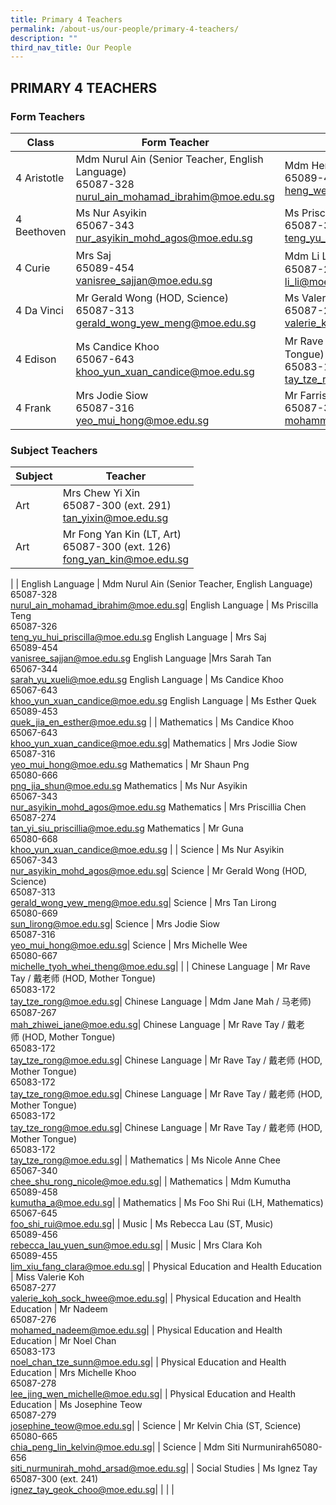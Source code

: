 ```yaml
---
title: Primary 4 Teachers
permalink: /about-us/our-people/primary-4-teachers/
description: ""
third_nav_title: Our People
---
```

## PRIMARY 4 TEACHERS

### Form Teachers

| Class | Form Teacher | Form Teacher |
|---|---|---|
| 4 Aristotle | Mdm Nurul Ain (Senior Teacher, English Language)<br>65087-328<br>[nurul\_ain\_mohamad\_ibrahim@moe.edu.sg](mailto:nurul\_ain\_mohamad\_ibrahim@moe.edu.sg)| Mdm Heng Wei Shan<br>65089-450<br>[heng\_wei\_shan\_a@moe.edu.sg](mailto:heng\_wei\_shan\_a@moe.edu.sg)|
| 4 Beethoven |Ms Nur Asyikin<br>65067-343<br>[nur\_asyikin\_mohd\_agos@moe.edu.sg](mailto:nur\_asyikin\_mohd\_agos@moe.edu.sg)| Ms Priscilla Teng<br>65087-326<br>[teng\_yu\_hui\_priscilla@moe.edu.sg](mailto:teng\_yu\_hui\_priscilla@moe.edu.sg)|
| 4 Curie | Mrs Saj<br>65089-454<br>[vanisree\_sajjan@moe.edu.sg](mailto:vanisree\_sajjan@moe.edu.sg)| Mdm Li Li / 李老师<br>65087-263<br>[li\_li@moe.edu.sg](mailto:li\_li@moe.edu.sg)|
| 4 Da Vinci | Mr Gerald Wong (HOD, Science)<br>65087-313<br>[gerald\_wong\_yew\_meng@moe.edu.sg](mailto:gerald\_wong\_yew\_meng@moe.edu.sg)| Ms Valerie Koh<br>65087-277<br>[valerie\_koh\_sock\_hwee@moe.edu.sg](mailto:valerie\_koh\_sock\_hwee@moe.edu.sg)|
| 4 Edison |Ms Candice Khoo<br>65067-643<br>[khoo\_yun\_xuan\_candice@moe.edu.sg](mailto:khoo\_yun\_xuan\_candice@moe.edu.sg)| Mr Rave Tay / 戴老师 (HOD, Mother Tongue)<br>65083-172<br>[tay\_tze\_rong@moe.edu.sg](mailto:tay\_tze\_rong@moe.edu.sg)|
| 4 Frank | Mrs Jodie Siow<br>65087-316<br>[yeo\_mui\_hong@moe.edu.sg](mailto:yeo\_mui\_hong@moe.edu.sg)|Mr Farris<br>65087-317<br>[mohammad\_farris\_salleh@moe.edu.sg](mailto:mohammad\_farris\_salleh@moe.edu.sg)|


### Subject Teachers

| Subject | Teacher |
|---|---|
| Art | Mrs Chew Yi Xin<br>65087-300 (ext. 291)<br>[tan_yixin@moe.edu.sg](mailto:tan_yixin@moe.edu.sg)|
| Art  | Mr Fong Yan Kin (LT, Art)<br>65087-300 (ext. 126)<br>[fong_yan_kin@moe.edu.sg](mailto:fong_yan_kin@moe.edu.sg)|
| 
| English Language | Mdm Nurul Ain (Senior Teacher, English Language)<br>65087-328<br>[nurul\_ain\_mohamad\_ibrahim@moe.edu.sg](mailto:nurul\_ain\_mohamad\_ibrahim@moe.edu.sg)|
English Language | Ms Priscilla Teng<br>65087-326<br>[teng\_yu\_hui\_priscilla@moe.edu.sg](mailto:teng\_yu\_hui\_priscilla@moe.edu.sg)
English Language | Mrs Saj<br>65089-454<br>[vanisree\_sajjan@moe.edu.sg](mailto:vanisree\_sajjan@moe.edu.sg)
English Language |Mrs Sarah Tan<br>65067-344<br>[sarah\_yu\_xueli@moe.edu.sg](mailto:sarah\_yu\_xueli@moe.edu.sg)
English Language | Ms Candice Khoo<br>65067-643<br>[khoo\_yun\_xuan\_candice@moe.edu.sg](mailto:khoo\_yun\_xuan\_candice@moe.edu.sg)
English Language | Ms Esther Quek<br>65089-453<br>[quek\_jia\_en\_esther@moe.edu.sg](mailto:quek\_jia\_en\_esther@moe.edu.sg)
|
| Mathematics | Ms Candice Khoo<br>65067-643<br>[khoo\_yun\_xuan\_candice@moe.edu.sg](mailto:khoo\_yun\_xuan\_candice@moe.edu.sg)|
Mathematics | Mrs Jodie Siow<br>65087-316<br>[yeo\_mui\_hong@moe.edu.sg](mailto:yeo\_mui\_hong@moe.edu.sg)
Mathematics | Mr Shaun Png<br>65080-666<br>[png\_jia\_shun@moe.edu.sg](mailto:png\_jia\_shun@moe.edu.sg)
Mathematics | Ms Nur Asyikin<br>65067-343<br>[nur\_asyikin\_mohd\_agos@moe.edu.sg](mailto:nur\_asyikin\_mohd\_agos@moe.edu.sg)
Mathematics | Mrs Priscillia Chen<br>65087-274<br>[tan\_yi\_siu\_priscillia@moe.edu.sg](mailto:tan\_yi\_siu\_priscillia@moe.edu.sg)
Mathematics | Mr Guna<br>65080-668<br>[khoo\_yun\_xuan\_candice@moe.edu.sg](mailto:khoo\_yun\_xuan\_candice@moe.edu.sg)
|
| Science | Ms Nur Asyikin<br>65067-343<br>[nur\_asyikin\_mohd\_agos@moe.edu.sg](mailto:nur\_asyikin\_mohd\_agos@moe.edu.sg)|
Science | Mr Gerald Wong (HOD, Science)<br>65087-313<br>[gerald\_wong\_yew\_meng@moe.edu.sg](mailto:gerald\_wong\_yew\_meng@moe.edu.sg)|
Science | Mrs Tan Lirong<br>65080-669<br>[sun\_lirong@moe.edu.sg](mailto:sun\_lirong@moe.edu.sg)|
Science | Mrs Jodie Siow<br>65087-316<br>[yeo\_mui\_hong@moe.edu.sg](mailto:yeo\_mui\_hong@moe.edu.sg)|
Science | Mrs Michelle Wee<br>65080-667<br>[michelle\_tyoh\_whei\_theng@moe.edu.sg](mailto:michelle\_tyoh\_whei\_theng@moe.edu.sg)|
|
| Chinese Language | Mr Rave Tay / 戴老师 (HOD, Mother Tongue)<br>65083-172<br>[tay\_tze\_rong@moe.edu.sg](mailto:tay\_tze\_rong@moe.edu.sg)|
Chinese Language | Mdm Jane Mah / 马老师)<br>65087-267<br>[mah\_zhiwei\_jane@moe.edu.sg](mailto:mah\_zhiwei\_jane@moe.edu.sg)|
Chinese Language | Mr Rave Tay / 戴老师 (HOD, Mother Tongue)<br>65083-172<br>[tay\_tze\_rong@moe.edu.sg](mailto:tay\_tze\_rong@moe.edu.sg)|
Chinese Language | Mr Rave Tay / 戴老师 (HOD, Mother Tongue)<br>65083-172<br>[tay\_tze\_rong@moe.edu.sg](mailto:tay\_tze\_rong@moe.edu.sg)|
Chinese Language | Mr Rave Tay / 戴老师 (HOD, Mother Tongue)<br>65083-172<br>[tay\_tze\_rong@moe.edu.sg](mailto:tay\_tze\_rong@moe.edu.sg)|
Chinese Language | Mr Rave Tay / 戴老师 (HOD, Mother Tongue)<br>65083-172<br>[tay\_tze\_rong@moe.edu.sg](mailto:tay\_tze\_rong@moe.edu.sg)|
| Mathematics | Ms Nicole Anne Chee<br>65067-340<br>[chee_shu_rong_nicole@moe.edu.sg](mailto:chee_shu_rong_nicole@moe.edu.sg)|
| Mathematics | Mdm Kumutha<br>65089-458<br>[kumutha_a@moe.edu.sg](mailto:kumutha_a@moe.edu.sg)|
| Mathematics | Ms Foo Shi Rui (LH, Mathematics)<br>65067-645<br>[foo_shi_rui@moe.edu.sg](mailto:foo_shi_rui@moe.edu.sg)|
| Music | Ms Rebecca Lau (ST, Music)<br>65089-456<br>[rebecca_lau_yuen_sun@moe.edu.sg](mailto:rebecca_lau_yuen_sun@moe.edu.sg)|
| Music | Mrs Clara Koh<br>65089-455<br>[lim_xiu_fang_clara@moe.edu.sg](mailto:lim_xiu_fang_clara@moe.edu.sg)|
| Physical Education and Health Education | Miss Valerie Koh<br>65087-277<br>[valerie_koh_sock_hwee@moe.edu.sg](mailto:valerie_koh_sock_hwee@moe.edu.sg)|
| Physical Education and Health Education | Mr Nadeem<br>65087-276<br>[mohamed_nadeem@moe.edu.sg](mailto:mohamed_nadeem@moe.edu.sg)|
| Physical Education and Health Education | Mr Noel Chan<br>65083-173<br>[noel_chan_tze_sunn@moe.edu.sg](mailto:noel_chan_tze_sunn@moe.edu.sg)|
| Physical Education and Health Education | Mrs Michelle Khoo<br>65087-278<br>[lee_jing_wen_michelle@moe.edu.sg](mailto:lee_jing_wen_michelle@moe.edu.sg)|
| Physical Education and Health Education | Ms Josephine Teow<br>65087-279<br>[josephine_teow@moe.edu.sg](mailto:josephine_teow@moe.edu.sg)|
| Science | Mr Kelvin Chia (ST, Science)<br>65080-665<br>[chia_peng_lin_kelvin@moe.edu.sg](mailto:chia_peng_lin_kelvin@moe.edu.sg)|
| Science | Mdm Siti Nurmunirah65080-656<br>[siti_nurmunirah_mohd_arsad@moe.edu.sg](mailto:siti_nurmunirah_mohd_arsad@moe.edu.sg)|
| Social Studies | Ms Ignez Tay<br>65087-300 (ext. 241)<br>[ignez_tay_geok_choo@moe.edu.sg](mailto:ignez_tay_geok_choo@moe.edu.sg)|
| | |